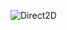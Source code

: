 ![Direct2D](https://user-images.githubusercontent.com/9845234/135175528-a79bad7c-59dd-4ca8-a270-2bad2039ec67.gif) 
